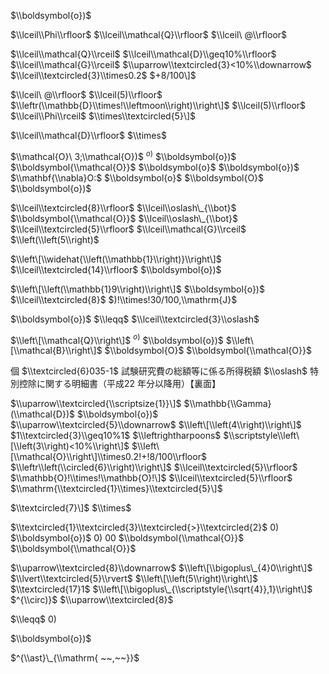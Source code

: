 $\\boldsymbol{o})$

$\\lceil\\Phi\\rfloor$ $\\lceil\\mathcal{Q}\\rfloor$ $\\lceil\ @\\rfloor$

$\\lceil\\mathcal{Q}\\rceil$ $\\lceil\\mathcal{D}\\geq10%\\rfloor$ $\\lceil\\mathcal{G}\\rceil$ $\\uparrow\\textcircled{3}<10%\\downarrow$ $\\lceil\\textcircled{3}\\times0.2$ $+8/100\]$

$\\lceil\ @\\rfloor$ $\\lceil(5)\\rfloor$ $\\leftr(\\mathbb{D}\\times!\\leftmoon\\right)\\right\]$ $\\lceil(5)\\rfloor$ $\\lceil\\Phi\\rceil$ $\\times\\textcircled{5}\]$

$\\lceil\\mathcal{D}\\rfloor$ $\\times$

$\\mathcal{O}\ 3;\\mathcal{O})$ $^{o)}$ $\\boldsymbol{o})$ $\\boldsymbol{\\mathcal{O}}$ $\\boldsymbol{o}$ $\\boldsymbol{o})$ $\\mathbf{\\nabla}O:$ $\\boldsymbol{o}$ $\\boldsymbol{O}$ $\\boldsymbol{o})$

$\\lceil\\textcircled{8}\\rfloor$ $\\lceil\\oslash\_{\\bot}$ $\\boldsymbol{\\mathcal{O}}$ $\\lceil\\oslash\_{\\bot}$ $\\lceil\\textcircled{5}\\rfloor$ $\\lceil\\mathcal{G}\\rceil$ $\\left(\\left(5\\right)$

$\\left\[\\widehat{\\left(\\mathbb{1}\\right)}\\right\]$ $\\lceil\\textcircled{14}\\rfloor$ $\\boldsymbol{o})$

$\\left\[\\left(\\mathbb{1}9\\right)\\right\]$ $\\boldsymbol{o})$ $\\lceil\\textcircled{8}$ $)!\\times!30/100,\\mathrm{J}$

$\\boldsymbol{o})$ $\\leqq$ $\\lceil\\textcircled{3}\\oslash$

$\\left\[\\mathcal{Q}\\right\]$ $^{o)}$ $\\boldsymbol{o})$ $\\left\[\\mathcal{B}\\right\]$ $\\boldsymbol{O}$ $\\boldsymbol{\\mathcal{O}}$

個 $\\textcircled{6}035-1$ 試験研究費の総額等に係る所得税額 $\\oslash$ 特別控除に関する明細書（平成22 年分以降用）【裏面】

$\\uparrow\\textcircled{\\scriptsize{1}}\]$ $\\mathbb{\\Gamma}(\\mathcal{D})$ $\\boldsymbol{o})$ $\\uparrow\\textcircled{5}\\downarrow$ $\\left\[\\left(4\\right)\\right\]$ $1\\textcircled{3}\\geq10%1$ $\\leftrightharpoons$ $\\scriptstyle\\left\[\\left(3\\right)<10%\\right\]$ $\\left\[\\mathcal{O}\\right\]\\times0.2!+!8/100\\rfloor$ $\\leftr\\left(\\circled{6}\\right)\\right\]$ $\\lceil\\textcircled{5}\\rfloor$ $\\mathbb{O}!\\times!\\mathbb{O}!\]$ $\\lceil\\textcircled{5}\\rfloor$ $\\mathrm{\\textcircled{1}\\times}\\textcircled{5}\]$

$\\textcircled{7}\]$ $\\times$

$\\textcircled{1}\\textcircled{3}\\textcircled{>}\\textcircled{2}$ $0)$ $\\boldsymbol{o})$ $0)$ $00$ $\\boldsymbol{\\mathcal{O}}$ $\\boldsymbol{\\mathcal{O}}$

$\\uparrow\\textcircled{8}\\downarrow$ $\\left\[\\bigoplus\_{4}0\\right\]$ $\\lvert\\textcircled{5}\\rvert$ $\\left\[\\left(5\\right)\\right\]$ $\\textcircled{17}1$ $\\left\[\\bigoplus\_{\\scriptstyle{\\sqrt{4}},1}\\right\]$ $^{\\circ)}$ $\\uparrow\\textcircled{8}$

$\\leqq$ $0)$

$\\boldsymbol{o})$

$^{\\ast}\_{\\mathrm{ ~~,~~}}$